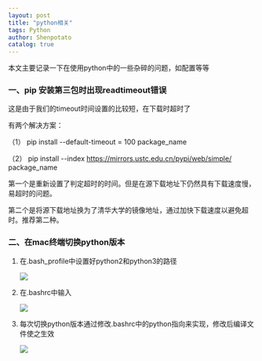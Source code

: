 ```yaml
---
layout: post
title: "python相关"
tags: Python 
author: Shenpotato
catalog: true
---
```



本文主要记录一下在使用python中的一些杂碎的问题，如配置等等



### 一、pip 安装第三包时出现readtimeout错误 

这是由于我们的timeout时间设置的比较短，在下载时超时了

 

有两个解决方案：

（1） pip install --default-timeout = 100 package_name

（2） pip install --index https://mirrors.ustc.edu.cn/pypi/web/simple/ package_name

 

第一个是重新设置了判定超时的时间。但是在源下载地址下仍然具有下载速度慢，易超时的问题。

第二个是将源下载地址换为了清华大学的镜像地址，通过加快下载速度以避免超时。推荐第二种。





### 二、在mac终端切换python版本

1. 在.bash_profile中设置好python2和python3的路径

   ![](https://tva1.sinaimg.cn/large/006tNbRwgy1gakjck81ypj30ty0hm40y.jpg)

2. 在.bashrc中输入

   ![](https://tva1.sinaimg.cn/large/006tNbRwgy1gakjdje3k6j30ve05k750.jpg)

3. 每次切换python版本通过修改.bashrc中的python指向来实现，修改后编译文件使之生效

   ![](https://tva1.sinaimg.cn/large/006tNbRwgy1gakjgltikpj30sq066t9v.jpg)



